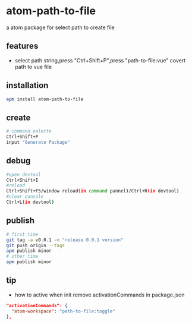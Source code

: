 <!--not to html-->
# atom-path-to-file

a atom package for select path to create file

## features
- select path string,press "Ctrl+Shift+P",press "path-to-file:vue" covert path to vue file

## installation

``` bash
apm install atom-path-to-file
```
## create
``` bash
# command palette
Ctrl+Shift+P
input "Generate Package"
```

## debug

``` bash
#open devtool
Ctrl+Shift+I
#reload
Ctrl+Shift+F5/window reload(in command pannel)/Ctrl+R(in devtool)
#clear console
Ctrl+L(in devtool)
```

## publish

``` bash
# first time
git tag -a v0.0.1 -m "release 0.0.1 version"
git push origin --tags
apm publish minor
# other time
apm publish minor
```

## tip
- how to active when init
remove activationCommands in package.json
``` json
"activationCommands": {
  "atom-workspace": "path-to-file:toggle"
},
```

